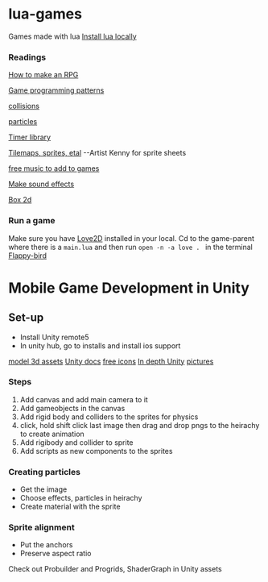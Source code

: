 # lua-games
Games made with lua 
[Install lua locally](https://www.tutorialspoint.com/lua/lua_quick_guide.htm)

### Readings
[How to make an RPG](https://howtomakeanrpg.com/)

[Game programming patterns](https://gameprogrammingpatterns.com/)

[collisions](https://github.com/noooway/love2d_arkanoid_tutorial)

[particles](https://love2d.org/wiki/ParticleSystem)

[Timer library](https://github.com/airstruck/knife)

[Tilemaps, sprites, etal](https://opengameart.org) --Artist Kenny for sprite sheets

[free music to add to games](https://freemusicarchive.org/genre/Ambient_Electronic?sort=track_date_published&d=1&page=8)

[Make sound effects](https://www.bfxr.net/)

[Box 2d](https://www.iforce2d.net/b2dtut/introduction)

 ### Run a game
Make sure you have [Love2D](https://github.com/love2d/love) installed in your local.
 Cd to the game-parent where there is a `main.lua` and then run `open -n -a love . ` in the terminal
 [Flappy-bird](https://github.com/games50/fifty-bird)
 
 # Mobile Game Development in Unity

## Set-up

* Install Unity remote5
* In unity hub, go to installs and install ios support

[model 3d assets](https://blender.org/)
[Unity docs](https://docs.unity3d.com)
[free icons](https://www.flaticon.com/)
[In depth Unity](https://www.catlikecoding.com/unity/tutorials)
[pictures](https://www.pixabay.com)

### Steps
1. Add canvas and add main camera to it
2. Add gameobjects in the canvas
3. Add rigid body and colliders to the sprites for physics
4. click, hold shift click last image then drag and drop pngs to the heirachy to create animation
5. Add rigibody and collider to sprite
6. Add scripts as new components to the sprites

### Creating particles
* Get the image
* Choose effects, particles in heirachy
* Create material with the sprite

### Sprite alignment
* Put the anchors
* Preserve aspect ratio

Check out Probuilder and Progrids, ShaderGraph in Unity assets
 

